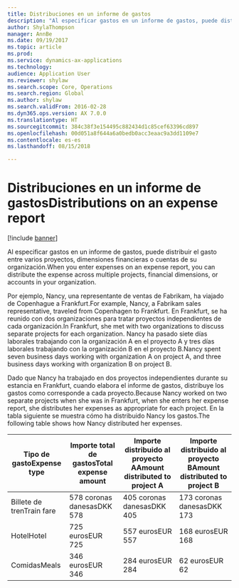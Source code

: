 ```yaml
---
title: Distribuciones en un informe de gastos
description: "Al especificar gastos en un informe de gastos, puede distribuir el gasto entre varios proyectos, entidades jurídicas o cuentas de su organización."
author: ShylaThompson
manager: AnnBe
ms.date: 09/19/2017
ms.topic: article
ms.prod: 
ms.service: dynamics-ax-applications
ms.technology: 
audience: Application User
ms.reviewer: shylaw
ms.search.scope: Core, Operations
ms.search.region: Global
ms.author: shylaw
ms.search.validFrom: 2016-02-28
ms.dyn365.ops.version: AX 7.0.0
ms.translationtype: HT
ms.sourcegitcommit: 384c38f3e154495c882434d1c85cef63396cd897
ms.openlocfilehash: 00d051a8f644a6a0bedb0acc3eaac9a3dd1109e7
ms.contentlocale: es-es
ms.lasthandoff: 08/15/2018

---
```


# <a name="distributions-on-an-expense-report"></a><span data-ttu-id="b4697-103">Distribuciones en un informe de gastos</span><span class="sxs-lookup"><span data-stu-id="b4697-103">Distributions on an expense report</span></span>

[!include [banner](../includes/banner.md)]

<span data-ttu-id="b4697-104"> Al especificar gastos en un informe de gastos, puede distribuir el gasto entre varios proyectos, dimensiones financieras o cuentas de su organización.</span><span class="sxs-lookup"><span data-stu-id="b4697-104">When you enter expenses on an expense report, you can distribute the expense across multiple projects, financial dimensions, or accounts in your organization.</span></span>

<span data-ttu-id="b4697-105">Por ejemplo, Nancy, una representante de ventas de Fabrikam, ha viajado de Copenhague a Frankfurt.</span><span class="sxs-lookup"><span data-stu-id="b4697-105">For example, Nancy, a Fabrikam sales representative, traveled from Copenhagen to Frankfurt.</span></span> <span data-ttu-id="b4697-106">En Frankfurt, se ha reunido con dos organizaciones para tratar proyectos independientes de cada organización.</span><span class="sxs-lookup"><span data-stu-id="b4697-106">In Frankfurt, she met with two organizations to discuss separate projects for each organization.</span></span> <span data-ttu-id="b4697-107">Nancy ha pasado siete días laborales trabajando con la organización A en el proyecto A y tres días laborales trabajando con la organización B en el proyecto B.</span><span class="sxs-lookup"><span data-stu-id="b4697-107">Nancy spent seven business days working with organization A on project A, and three business days working with organization B on project B.</span></span>

<span data-ttu-id="b4697-108">Dado que Nancy ha trabajado en dos proyectos independientes durante su estancia en Frankfurt, cuando elabora el informe de gastos, distribuye los gastos como corresponde a cada proyecto.</span><span class="sxs-lookup"><span data-stu-id="b4697-108">Because Nancy worked on two separate projects when she was in Frankfurt, when she enters her expense report, she distributes her expenses as appropriate for each project.</span></span> <span data-ttu-id="b4697-109">En la tabla siguiente se muestra cómo ha distribuido Nancy los gastos.</span><span class="sxs-lookup"><span data-stu-id="b4697-109">The following table shows how Nancy distributed her expenses.</span></span>


| <span data-ttu-id="b4697-110">Tipo de gasto</span><span class="sxs-lookup"><span data-stu-id="b4697-110">Expense type</span></span> | <span data-ttu-id="b4697-111">Importe total de gastos</span><span class="sxs-lookup"><span data-stu-id="b4697-111">Total expense amount</span></span>|<span data-ttu-id="b4697-112">Importe distribuido al proyecto A</span><span class="sxs-lookup"><span data-stu-id="b4697-112">Amount distributed to project A</span></span>| <span data-ttu-id="b4697-113">Importe distribuido al proyecto B</span><span class="sxs-lookup"><span data-stu-id="b4697-113">Amount distributed to project B</span></span> |
|--------------|---------------------|-------------------------------|---------------------------------|
|<span data-ttu-id="b4697-114">Billete de tren</span><span class="sxs-lookup"><span data-stu-id="b4697-114">Train fare</span></span>   |<span data-ttu-id="b4697-115">578 coronas danesas</span><span class="sxs-lookup"><span data-stu-id="b4697-115">DKK 578</span></span>              |<span data-ttu-id="b4697-116">405 coronas danesas</span><span class="sxs-lookup"><span data-stu-id="b4697-116">DKK 405</span></span>                        |<span data-ttu-id="b4697-117">173 coronas danesas</span><span class="sxs-lookup"><span data-stu-id="b4697-117">DKK 173</span></span>                          |
|<span data-ttu-id="b4697-118">Hotel</span><span class="sxs-lookup"><span data-stu-id="b4697-118">Hotel</span></span>         |<span data-ttu-id="b4697-119">725 euros</span><span class="sxs-lookup"><span data-stu-id="b4697-119">EUR 725</span></span>              |<span data-ttu-id="b4697-120">557 euros</span><span class="sxs-lookup"><span data-stu-id="b4697-120">EUR 557</span></span>                        |<span data-ttu-id="b4697-121">168 euros</span><span class="sxs-lookup"><span data-stu-id="b4697-121">EUR 168</span></span>                          |
|<span data-ttu-id="b4697-122">Comidas</span><span class="sxs-lookup"><span data-stu-id="b4697-122">Meals</span></span>         |<span data-ttu-id="b4697-123">346 euros</span><span class="sxs-lookup"><span data-stu-id="b4697-123">EUR 346</span></span>              |<span data-ttu-id="b4697-124">284 euros</span><span class="sxs-lookup"><span data-stu-id="b4697-124">EUR 284</span></span>                        |<span data-ttu-id="b4697-125">62 euros</span><span class="sxs-lookup"><span data-stu-id="b4697-125">EUR 62</span></span>                           |



